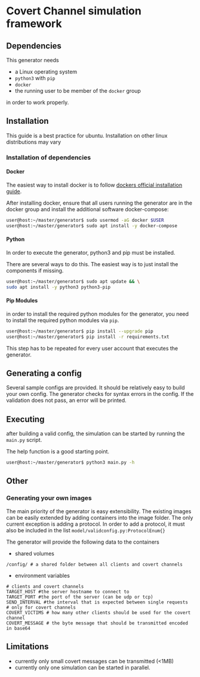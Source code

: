 # Covert Channel simulation framework

## Dependencies
This generator needs
* a Linux operating system
* `python3` with `pip`
* `docker`
* the running user to be member of the `docker` group

in order to work properly.

## Installation
This guide is a best practice for ubuntu. Installation on other linux distributions may vary
### Installation of dependencies
#### Docker
The easiest way to install docker is to follow [dockers official installation guide](https://docs.docker.com/engine/install/ubuntu/).

After installing docker, ensure that all users running the generator are in the docker group and install the additional software docker-compose:
```bash
user@host:~/master/generator$ sudo usermod -aG docker $USER
user@host:~/master/generator$ sudo apt install -y docker-compose
```

#### Python
In order to execute the generator, python3 and pip must be installed.

There are several ways to do this. The easiest way is to just install the components if missing.
```bash
user@host:~/master/generator$ sudo apt update && \
sudo apt install -y python3 python3-pip
```

#### Pip Modules
in order to install the required python modules for the generator, 
you need to install the required python modules via `pip`.
```bash
user@host:~/master/generator$ pip install --upgrade pip
user@host:~/master/generator$ pip install -r requirements.txt
```
This step has to be repeated for every user account that executes the generator.

## Generating a config
Several sample configs are provided. 
It should be relatively easy to build your own config.
The generator checks for syntax errors in the config.
If the validation does not pass, an error will be printed.

## Executing
after building a valid config, the simulation can be started by running the `main.py` script.

The help function is a good starting point.
```bash
user@host:~/master/generator$ python3 main.py -h
```

## Other
### Generating your own images
The main priority of the generator is easy extensibility.
The existing images can be easily extended by adding containers into the image folder.
The only current exception is adding a protocol.
In order to add a protocol, it must also be included in the list `model/validconfig.py:ProtocolEnum{}` 

The generator will provide the following data to the containers
* shared volumes
```
/config/ # a shared folder between all clients and covert channels
```
* environment variables
```
# clients and covert channels
TARGET_HOST #the server hostname to connect to
TARGET_PORT #the port of the server (can be udp or tcp)
SEND_INTERVAL #the interval that is expected between single requests
# only for covert channels
COVERT_VICTIMS # how many other clients should be used for the covert channel
COVERT_MESSAGE # the byte message that should be transmitted encoded in base64
```
## Limitations
- currently only small covert messages can be transmitted (<1MB)
- currently only one simulation can be started in parallel.